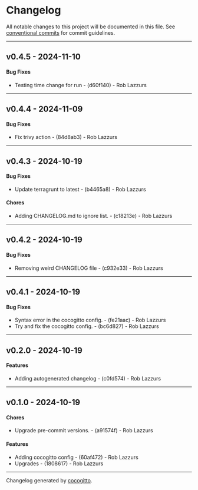 # Changelog
All notable changes to this project will be documented in this file. See [conventional commits](https://www.conventionalcommits.org/) for commit guidelines.

- - -
## v0.4.5 - 2024-11-10
#### Bug Fixes
- Testing time change for run - (d60f140) - Rob Lazzurs

- - -

## v0.4.4 - 2024-11-09
#### Bug Fixes
- Fix trivy action - (84d8ab3) - Rob Lazzurs

- - -

## v0.4.3 - 2024-10-19
#### Bug Fixes
- Update terragrunt to latest - (b4465a8) - Rob Lazzurs
#### Chores
- Adding CHANGELOG.md to ignore list. - (c18213e) - Rob Lazzurs

- - -

## v0.4.2 - 2024-10-19
#### Bug Fixes
- Removing weird CHANGELOG file - (c932e33) - Rob Lazzurs

- - -

## v0.4.1 - 2024-10-19
#### Bug Fixes
- Syntax error in the cocogitto config. - (fe21aac) - Rob Lazzurs
- Try and fix the cocogitto config. - (bc6d827) - Rob Lazzurs

- - -

## v0.2.0 - 2024-10-19
#### Features
- Adding autogenerated changelog - (c0fd574) - Rob Lazzurs

- - -

## v0.1.0 - 2024-10-19
#### Chores
- Upgrade pre-commit versions. - (a91574f) - Rob Lazzurs
#### Features
- Adding cocogitto config - (60af472) - Rob Lazzurs
- Upgrades - (1808617) - Rob Lazzurs

- - -

Changelog generated by [cocogitto](https://github.com/cocogitto/cocogitto).
